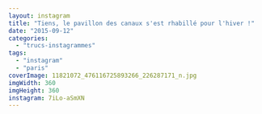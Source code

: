 ```yaml
---
layout: instagram
title: "Tiens, le pavillon des canaux s'est rhabillé pour l'hiver !"
date: "2015-09-12"
categories: 
  - "trucs-instagrammes"
tags: 
  - "instagram"
  - "paris"
coverImage: 11821072_476116725893266_226287171_n.jpg
imgWidth: 360
imgHeight: 360
instagram: 7iLo-aSmXN
---
```

